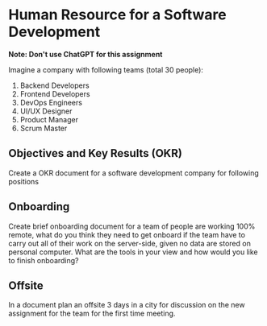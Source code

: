 # Human Resource for a Software Development

**Note: Don't use ChatGPT for this assignment**

Imagine a company with following teams (total 30 people):

1. Backend Developers
2. Frontend Developers
3. DevOps Engineers
4. UI/UX Designer
5. Product Manager
6. Scrum Master

## Objectives and Key Results (OKR)
Create a OKR document for a software development company for following positions

## Onboarding
Create brief onboarding document for a team of people are working 100% remote, what do you think they need to get onboard if the team have to carry out all of their work on the server-side, given no data are stored on personal computer.
What are the tools in your view and how would you like to finish onboarding?

## Offsite
In a document plan an offsite 3 days in a city for discussion on the new assignment for the team for the first time meeting.
